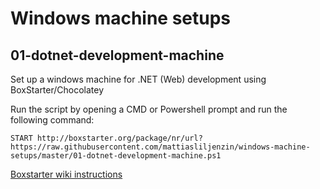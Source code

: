 Windows machine setups
===================

01-dotnet-development-machine
-----------------------------
Set up a windows machine for .NET (Web) development using BoxStarter/Chocolatey

Run the script by opening a CMD or Powershell prompt and run the following command:

    START http://boxstarter.org/package/nr/url?https://raw.githubusercontent.com/mattiasliljenzin/windows-machine-setups/master/01-dotnet-development-machine.ps1

[Boxstarter wiki instructions](https://boxstarter.codeplex.com/wikipage?title=Quickly%20setup%20any%20machine%20with%20one%20easy%20to%20remember%20command&referringTitle=Documentation)
